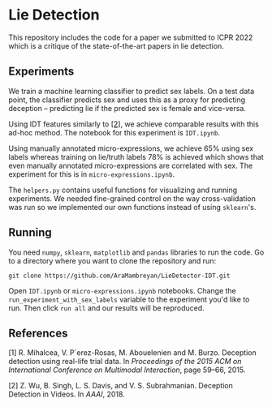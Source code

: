 # Lie Detection 

This repository includes the code for a paper we submitted to ICPR 2022 which is a critique of 
the state-of-the-art papers in lie detection.

## Experiments
 
We train a machine learning classifier to predict sex labels.  On a test
data point, the classifier predicts sex and uses this as a
proxy for predicting deception – predicting lie if the predicted
sex is female and vice-versa. 

Using IDT features similarly to [[2]](#2), we achieve comparable results with this ad-hoc method. The notebook
for this experiment is `IDT.ipynb`. 

Using manually annotated micro-expressions, we achieve 65% using sex labels whereas training on lie/truth labels
78% is achieved which shows that even manually annotated micro-expressions are correlated with sex.
The experiment for this is in `micro-expressions.ipynb`.

The `helpers.py` contains useful functions for visualizing and running experiments. We needed fine-grained control
on the way cross-validation was run so we implemented  our own functions instead of using `sklearn`'s.


## Running

You need `numpy`, `sklearn`, `matplotlib` and `pandas` libraries
to run the code. Go to a directory where you 
want to clone the repository and run:

`git clone https://github.com/AraMambreyan/LieDetector-IDT.git`

Open `IDT.ipynb` or `micro-expressions.ipynb` notebooks. Change the `run_experiment_with_sex_labels` variable to the experiment
you'd like to run. Then click `run all` and our results will be reproduced.

## References
<a id="1">[1]</a> 
R. Mihalcea, V. P´erez-Rosas, M. Abouelenien and
M. Burzo. Deception detection using real-life trial data.
In *Proceedings of the 2015 ACM on International Conference on Multimodal Interaction*, page 59–66, 2015.

<a id="2">[2]</a> 
 Z. Wu, B. Singh, L. S. Davis, and V. S. Subrahmanian. Deception Detection in Videos.
In *AAAI*, 2018.
